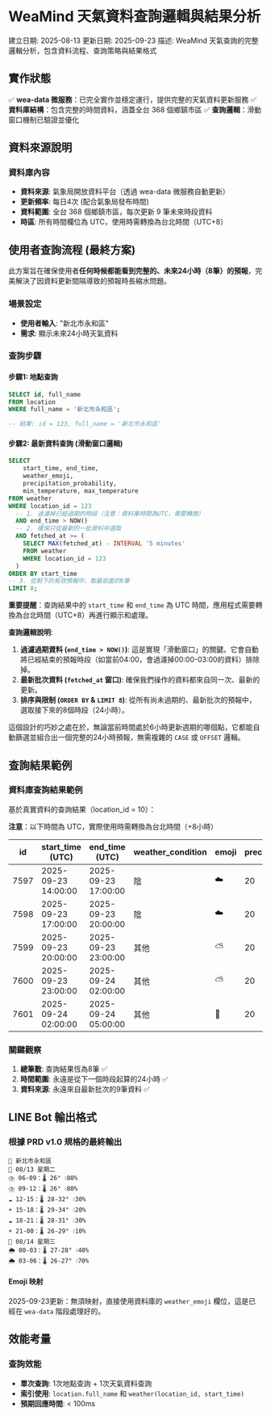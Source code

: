 # WeaMind 天氣資料查詢邏輯與結果分析

建立日期: 2025-08-13
更新日期: 2025-09-23
描述: WeaMind 天氣查詢的完整邏輯分析，包含資料流程、查詢策略與結果格式

## 實作狀態
✅ **wea-data 微服務**：已完全實作並穩定運行，提供完整的天氣資料更新服務
✅ **資料庫結構**：包含完整的時間資料，涵蓋全台 368 個鄉鎮市區
✅ **查詢邏輯**：滑動窗口機制已驗證並優化

## 資料來源說明

### 資料庫內容
- **資料來源**: 氣象局開放資料平台（透過 wea-data 微服務自動更新）
- **更新頻率**: 每日4次 (配合氣象局發布時間)
- **資料範圍**: 全台 368 個鄉鎮市區，每次更新 9 筆未來時段資料
- **時區**: 所有時間欄位為 UTC，使用時需轉換為台北時間（UTC+8）

## 使用者查詢流程 (最終方案)

此方案旨在確保使用者**任何時候都能看到完整的、未來24小時（8筆）的預報**，完美解決了因資料更新間隔導致的預報時長縮水問題。

### 場景設定
- **使用者輸入**: "新北市永和區"
- **需求**: 顯示未來24小時天氣資料

### 查詢步驟

#### 步驟1: 地點查詢
```sql
SELECT id, full_name
FROM location
WHERE full_name = '新北市永和區';

-- 結果: id = 123, full_name = '新北市永和區'
```

#### 步驟2: 最新資料查詢 (滑動窗口邏輯)
```sql
SELECT
    start_time, end_time,
    weather_emoji,
    precipitation_probability,
    min_temperature, max_temperature
FROM weather
WHERE location_id = 123
  -- 1. 過濾掉已經過期的時段（注意：資料庫時間為UTC，需要轉換）
  AND end_time > NOW()
  -- 2. 確保只從最新的一批資料中選取
  AND fetched_at >= (
    SELECT MAX(fetched_at) - INTERVAL '5 minutes'
    FROM weather
    WHERE location_id = 123
  )
ORDER BY start_time
-- 3. 從剩下的有效預報中，取最前面的8筆
LIMIT 8;
```

**重要提醒**：查詢結果中的 `start_time` 和 `end_time` 為 UTC 時間，應用程式需要轉換為台北時間（UTC+8）再進行顯示和處理。

**查詢邏輯說明**:
1.  **過濾過期資料 (`end_time > NOW()`)**: 這是實現「滑動窗口」的關鍵。它會自動將已經結束的預報時段（如當前04:00，會過濾掉00:00-03:00的資料）排除掉。
2.  **最新批次資料 (`fetched_at` 窗口)**: 確保我們操作的資料都來自同一次、最新的更新。
3.  **排序與限制 (`ORDER BY` & `LIMIT 8`)**: 從所有尚未過期的、最新批次的預報中，選取接下來的8個時段（24小時）。

這個設計的巧妙之處在於，無論當前時間處於6小時更新週期的哪個點，它都能自動篩選並組合出一個完整的24小時預報，無需複雜的 `CASE` 或 `OFFSET` 邏輯。

## 查詢結果範例

### 資料庫查詢結果範例

基於真實資料的查詢結果（location_id = 10）：

**注意**：以下時間為 UTC，實際使用時需轉換為台北時間（+8小時）

| id   | start_time (UTC)    | end_time (UTC)      | weather_condition | emoji | precipitation | min_temp | max_temp | fetched_at (UTC)    |
| ---- | ------------------- | ------------------- | ----------------- | ----- | ------------- | -------- | -------- | ------------------- |
| 7597 | 2025-09-23 14:00:00 | 2025-09-23 17:00:00 | 陰                | ☁️     | 20            | 26       | 28       | 2025-09-23 01:46:57 |
| 7598 | 2025-09-23 17:00:00 | 2025-09-23 20:00:00 | 陰                | ☁️     | 20            | 29       | 31       | 2025-09-23 01:46:57 |
| 7599 | 2025-09-23 20:00:00 | 2025-09-23 23:00:00 | 其他              | ⛅️     | 20            | 31       | 31       | 2025-09-23 01:46:57 |
| 7600 | 2025-09-23 23:00:00 | 2025-09-24 02:00:00 | 其他              | ⛅️     | 20            | 29       | 31       | 2025-09-23 01:46:57 |
| 7601 | 2025-09-24 02:00:00 | 2025-09-24 05:00:00 | 其他              | 🌌     | 20            | 28       | 29       | 2025-09-23 01:46:57 |

### 關鍵觀察

1. **總筆數**: 查詢結果恆為8筆 ✅
2. **時間範圍**: 永遠是從下一個時段起算的24小時 ✅
3. **資料來源**: 永遠來自最新批次的9筆資料 ✅

## LINE Bot 輸出格式

### 根據 PRD v1.0 規格的最終輸出

```text
🏯 新北市永和區
📅 08/13 星期二
⛈️ 06-09：🌡️ 26° 💧80%
⛈️ 09-12：🌡️ 26° 💧80%
☁️ 12-15：🌡️ 28-32° 💧30%
☀️ 15-18：🌡️ 29-34° 💧20%
☁️ 18-21：🌡️ 28-31° 💧30%
☀️ 21-00：🌡️ 26-29° 💧10%
📅 08/14 星期三
🌦️ 00-03：🌡️ 27-28° 💧40%
🌦️ 03-06：🌡️ 26-27° 💧70%
```

#### Emoji 映射
2025-09-23更新：無須映射，直接使用資料庫的 `weather_emoji` 欄位，這是已經在 `wea-data` 階段處理好的。

## 效能考量

### 查詢效能
- **單次查詢**: 1次地點查詢 + 1次天氣資料查詢
- **索引使用**: `location.full_name` 和 `weather(location_id, start_time)`
- **預期回應時間**: < 100ms
